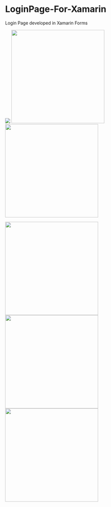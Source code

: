 # LoginPage-For-Xamarin
Login Page developed in Xamarin Forms 
<p float="left">
  <img src="https://github.com/Osv04/Xamarin-Refactorig-VVMM/blob/main/ImageDetail.jpeg" />
  <img src="https://github.com/Osv04/XamarinEnvSetup/blob/master/Login.jpeg" width="300"/>
  <img src="https://github.com/Osv04/XamarinEnvSetup/blob/master/Register.jpeg" width="300"/> 
  </p>
  

<p float="left">
  <img src="https://github.com/Osv04/XamarinEnvSetup/blob/master/Master%20Detail.jpeg" width="300" />
  <img src="https://github.com/Osv04/XamarinEnvSetup/blob/master/InfoDetail.jpeg" width="300"/>
  <img src="https://github.com/Osv04/XamarinEnvSetup/blob/master/Validation.jpeg" width="300"/> 
</p>
